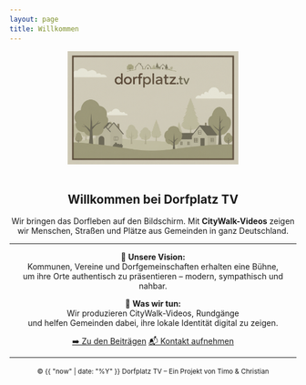 ```yaml
---
layout: page
title: Willkommen
---
```


<p align="center">
  <img src="/assets/dorfplatz-logo.png" alt="Dorfplatz TV Logo" width="300" style="margin-bottom: 1rem;">
</p>

<h2 align="center">Willkommen bei <strong>Dorfplatz&nbsp;TV</strong></h2>

<p align="center">
  Wir bringen das Dorfleben auf den Bildschirm.  
  Mit <strong>CityWalk-Videos</strong> zeigen wir Menschen, Straßen und Plätze aus Gemeinden in ganz Deutschland.
</p>

---

<div markdown="1" align="center">

🌆 **Unsere Vision:**  
Kommunen, Vereine und Dorfgemeinschaften erhalten eine Bühne,  
um ihre Orte authentisch zu präsentieren – modern, sympathisch und nahbar.

🎥 **Was wir tun:**  
Wir produzieren CityWalk-Videos, Rundgänge  
und helfen Gemeinden dabei, ihre lokale Identität digital zu zeigen.

<p align="center">
  <a href="blog" class="btn btn-primary">➡️ Zu den Beiträgen</a>
  <a href="mailto:dorfplatztv@gmail.com" class="btn">📬 Kontakt aufnehmen</a>
</p>
</div>

---

<p align="center">
  <small>© {{ "now" | date: "%Y" }} Dorfplatz TV – Ein Projekt von Timo & Christian</small>
</p>